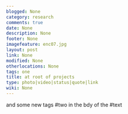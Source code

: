 ```yaml
---
blogged: None
category: research
comments: true
date: None
description: None
footer: None
imagefeature: enc07.jpg
layout: post
link: None
modified: None
otherlocations: None
tags: one
title: at root of projects
type: photo|video|status|quote|link
wiki: None
---
```





and some new tags #two in the bdy of the #text
